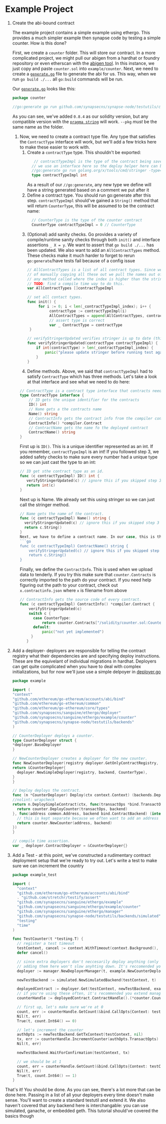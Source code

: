 # Example Project

   1. Create the abi-bound contract

       The example project contains a simple example using ethergo. This provides a much simpler example then synapse code by testing a simple counter. How is this done?

       First, we create a `counter` folder. This will store our contract. In a more complicated project, we might pull our abigen from a hardhat or foundry repository or even etherscan with the [abigen tool](../../tools/abigen/readme.md). In this instance, we just copy and paste `counter.sol` into `example/counter`. Next, we need to create a [`generate.go`](https://go.dev/blog/generate) file to generate the abi for us. This way, when we run `go build ./...` all `go:build` commands will be run.

       Our [`generate.go`](counter/generate.go) looks like this:

        ```go
        package counter

        //go:generate go run github.com/synapsecns/synapse-node/testutils/codegen/abigen generate --sol ./counter.sol --pkg counter --sol-version 0.8.4 --filename counter

        ```

       As you can see, we've added `0.8.4` as our solidity version, but any compatible version with the [`pragma string`](https://docs.soliditylang.org/en/develop/layout-of-source-files.html) will work. `--pkg` *must* be the same name as the folder.

      1. Now, we need to create a contract type file. Any type that satisfies the `ContractType` interface will work, but we'll add a few tricks here to make these easier to work with.
         1. Create a `contractType` type. This shouldn't be exported:
            ```go
               // contractTypeImpl is the type of the contract being saved/fetched.
              // we use an interface here so the deploy helper here can be abstracted away from the synapse contracts
              //go:generate go run golang.org/x/tools/cmd/stringer -type=contractTypeImpl -linecomment
              type contractTypeImpl int
            ```
            As a result of our `//go:generate`, any new type we define will have a string generated based on a comment we put after it
         2. Define a contract type. You should run go:generate after this step. `contractTypeImpl` should've gained a `String()` method that will return `CounterType`, this will be assumed to be the contract name:
            ```go
              // CounterType is the type of the counter contract
              CounterType contractTypeImpl = 0 // CounterType
            ```
         3. (Optional) add sanity checks. Go provides a variety of compile/runtime sanity checks through both `init()` and interface assertions `_ X = y`. We want to assert that `go build ./...` has been updated. We also want to add an `AllContractTypes` method. These checks make it much harder to forget to rerun `go:generate`/have tests fail because of a config issue
            ```go
            // AllContractTypes is a list of all contract types. Since we use stringer and this is a testing library, instead
            // of manually copying all these out we pull the names out of stringer. In order to make sure stringer is updated, we panic on
            // any method called where the index is higher than the stringer array length.
            // TODO: find a compile time way to do this.
            var AllContractTypes []contractTypeImpl

            // set all contact types.
            func init() {
                 for i := 0; i < len(_contractTypeImpl_index); i++ {
                      contractType := contractTypeImpl(i)
                      AllContractTypes = append(AllContractTypes, contractType)
                      // assert type is correct
                      var _ ContractType = contractType
             }

            // verifyStringerUpdated verifies stringer is up to date (this index is included in stringer).
            func verifyStringerUpdated(contractType contractTypeImpl) {
                if int(contractType) > len(_contractTypeImpl_index) {
                    panic("please update stringer before running test again")
                }
            }
            ```
         4. Define methods. Above, we said that `contractTypeImpl` had to satisfy `ContractType` which has three methods. Let's take a look at that interface and see what we need to do here:
           ```go
           // ContractType is a contract type interface that contracts need to comply with.
           type ContractType interface {
               // ID gets the unique identifier for the contracts
               ID() int
               // Name gets a the contracts name
               Name() string
               // ContractInfo gets the contract info from the compiler contract.
               ContractInfo() *compiler.Contract
               // ContractName gets the name fo the deployed contract
               ContractName() string
           }
           ```
           First up is `ID()`. This is a unique identifier represented as an int. If you remember, `contractTypeImpl` is an int! If you followed step 3, we added safety checks to make sure every number had a unique type so we can just cast the type to an int:
           ```go
           // ID get sthe contract type as an id.
           func (c contractTypeImpl) ID() int {
              verifyStringerUpdated(c) // ignore this if you skipped step 3
              return int(c)
           }
           ```
         Next up is Name. We already set this using stringer so we can just call the stringer method.
         ```go
         // Name gets the name of the contract.
         func (c contractTypeImpl) Name() string {
           verifyStringerUpdated(c) // ignore this if you skipped step 3
           return c.String()
         }
         Next, we have to define a contract name. In our case, this is the same as name. But these may vary.
         ```go
         func (c contractTypeImpl) ContractName() string {
             verifyStringerUpdated(c) // ignore this if you skipped step 3
             return c.String()
         }
         ```
         Finally, we define the `ContractInfo`. This is used when we upload data to tenderly. If you try this make sure that `counter.Contracts` is correctly imported to the path do your contract. If you need help figuring out the path to your contract, check out `x.contractinfo.json` where `x` is filename from above
         ```go
         // ContractInfo gets the source code of every contract.
         func (c contractTypeImpl) ContractInfo() *compiler.Contract {
             verifyStringerUpdated(c)
             switch c {
               case CounterType:
                   return counter.Contracts["/solidity/counter.sol:Counter"]
               default:
                   panic("not yet implemented")
              }
            }
         ```
   2. Add a deployer- deployers are responsible for telling the contract registry what their dependencies are and specifying deploy instructions. These are the equivelant of individual migrations in hardhat. Deployers can get quite complicated when you have to deal with complex initializations, but for now we'll juse use a simple delpoyer in [deployer.go](deployer.go)
        ```go
      package example

      import (
        "context"
        "github.com/ethereum/go-ethereum/accounts/abi/bind"
        "github.com/ethereum/go-ethereum/common"
        "github.com/ethereum/go-ethereum/core/types"
        "github.com/synapsecns/sanguine/ethergo/deployer"
        "github.com/synapsecns/sanguine/ethergo/example/counter"
        "github.com/synapsecns/synapse-node/testutils/backends"
      )

      // CounterDeployer deploys a counter.
      type CounterDeployer struct {
        *deployer.BaseDeployer
      }

      // NewCounterDeployer creates a deployer for the new counter.
      func NewCounterDeployer(registry deployer.GetOnlyContractRegistry, backend backends.SimulatedTestBackend) deployer.ContractDeployer {
        return &CounterDeployer{
          deployer.NewSimpleDeployer(registry, backend, CounterType),
        }
      }

      // Deploy deploys the contract.
      func (n *CounterDeployer) Deploy(ctx context.Context) (backends.DeployedContract, error) {
        //nolint: wrapcheck
        return n.DeploySimpleContract(ctx, func(transactOps *bind.TransactOpts, backend bind.ContractBackend) (common.Address, *types.Transaction, interface{}, error) {
          return counter.DeployCounter(transactOps, backend)
        }, func(address common.Address, backend bind.ContractBackend) (interface{}, error) {
          // this is kept separate because we often want to add an address handle to this so it's compatible with vm.ContractRef
          return counter.NewCounter(address, backend)
        })
      }

      // compile time assertion.
      var _ deployer.ContractDeployer = &CounterDeployer{}

   3. Add a Test - at this point, we've constructed a rudimentary contract deployment setup that we're ready to try out. Let's write a test to make sure we can increment the country

      ```go
      package example_test

      import (
        "context"
        "github.com/ethereum/go-ethereum/accounts/abi/bind"
        . "github.com/stretchr/testify/assert"
        "github.com/synapsecns/sanguine/ethergo/example"
        "github.com/synapsecns/sanguine/ethergo/example/counter"
        "github.com/synapsecns/sanguine/ethergo/manager"
        "github.com/synapsecns/synapse-node/testutils/backends/simulated"
        "testing"
        "time"
      )

      func TestCounter(t *testing.T) {
        // register a test timeout
        testContext, cancel := context.WithTimeout(context.Background(), time.Second*10)
        defer cancel()

        // since extra deployers don't neccesarily deploy anything (only when requested in the GetOnlyContractRegistry)
        // adding them here won't slow anyhting down. It's reccomended you have a global slice of these deployers you register every time.
        deployer := manager.NewDeployerManager(t, example.NewCounterDeployer)

        newTestBackend := simulated.NewSimulatedBackend(testContext, t)

        deployedContract := deployer.Get(testContext, newTestBackend, example.CounterType)
        // if you're using these often, it's recommended you extend manager and add type casted getters here, along with the global registry
        counterHandle := deployedContract.ContractHandle().(*counter.Counter)

        // first up, let's make sure we're at 0
        count, err := counterHandle.GetCount(&bind.CallOpts{Context: testContext})
        Nil(t, err)
        True(t, count.Int64() == 0)

        // let's increment the counter
        authOpts := newTestBackend.GetTxContext(testContext, nil)
        tx, err := counterHandle.IncrementCounter(authOpts.TransactOpts)
        Nil(t, err)

        newTestBackend.WaitForConfirmation(testContext, tx)

        // we should be at 1
        count, err = counterHandle.GetCount(&bind.CallOpts{Context: testContext})
        Nil(t, err)
        True(t, count.Int64() == 1)
      }
      ```


That's it! You should be done. As you can see, there's a lot more that can be done here. Passing in a list of all your deployers every time doesn't make sense. You'll want to create a standard testutil and extend it. We also haven't covered that any backend here is interchangable: you can use simulated, ganache, or embedded geth. This tutorial should've covered the basics though
